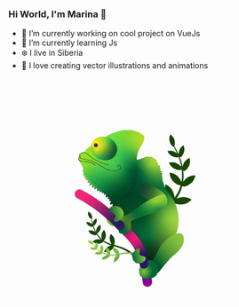 ### Hi World, I'm Marina :ocean:

- 🔭  I’m currently working on cool project on VueJs
- 🌱  I’m currently learning Js
- :snowflake: I live in Siberia
- 🎨  I love creating vector illustrations and animations
<img align="center" width="400" height="400" src="https://github.com/voronovam/voronovam/blob/main/chameleon.gif?raw=true">
